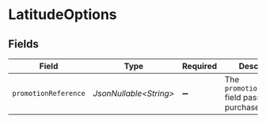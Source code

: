 # LatitudeOptions


## Fields

| Field                                                      | Type                                                       | Required                                                   | Description                                                | Example                                                    |
| ---------------------------------------------------------- | ---------------------------------------------------------- | ---------------------------------------------------------- | ---------------------------------------------------------- | ---------------------------------------------------------- |
| `promotionReference`                                       | *JsonNullable\<String>*                                    | :heavy_minus_sign:                                         | The `promotionReference` field passed to the purchase API. | promotion-123                                              |